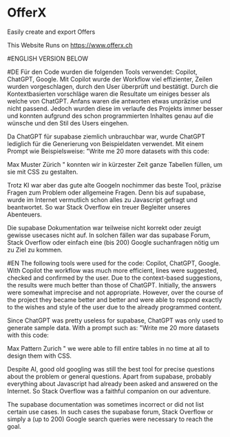 # OfferX
 Easily create and export Offers

This Website Runs on https://www.offerx.ch


#ENGLISH VERSION BELOW
 

#DE
Für den Code wurden die folgenden Tools verwendet: Copilot, ChatGPT, Google.
Mit Copilot wurde der Workflow viel effizienter, Zeilen wurden vorgeschlagen, durch den User überprüft und bestätigt.
Durch die Kontextbasierten vorschläge waren die Resultate um einiges besser als welche von ChatGPT.
Anfans waren die antworten etwas unpräzise und nicht passend. Jedoch wurden diese im verlaufe des Projekts immer besser
und konnten aufgrund des schon programmierten Inhaltes genau auf die wünsche und den Stil des Users eingehen.

Da ChatGPT für supabase ziemlich unbrauchbar war, wurde ChatGPT lediglich für die Generierung von Beispieldaten verwendet.
Mit einem Prompt wie Beispielsweise:
"Write me 20 more datasets with this code:
<tr>
 <td>
  Max
 </td>
 <td>
  Muster
 </td>
 <td>
  Zürich
 </td>
</tr>"
konnten wir in kürzester Zeit ganze Tabellen füllen, um sie mit CSS zu gestalten.

Trotz KI war aber das gute alte Googeln nochimmer das beste Tool, präzise Fragen zum Problem oder allgemeine Fragen.
Denn bis auf supabase, wurde im Internet vermutlich schon alles zu Javascript gefragt und beantwortet.
So war Stack Overflow ein treuer Begleiter unseres Abenteuers.

Die supabase Dokumentation war teilweise nicht korrekt oder zeuigt gewisse usecases nicht auf.
In solchen fällen war das supabase Forum, Stack Overflow oder einfach eine (bis 200) Google suchanfragen nötig um zu Ziel zu kommen.




#EN
The following tools were used for the code: Copilot, ChatGPT, Google.
With Copilot the workflow was much more efficient, lines were suggested, checked and confirmed by the user.
Due to the context-based suggestions, the results were much better than those of ChatGPT.
Initially, the answers were somewhat imprecise and not appropriate. However, over the course of the project they became better and better
and were able to respond exactly to the wishes and style of the user due to the already programmed content.

Since ChatGPT was pretty useless for supabase, ChatGPT was only used to generate sample data.
With a prompt such as:
"Write me 20 more datasets with this code:
<tr>
 <td>
  Max
 </td>
 <td>
  Pattern
 </td>
 <td>
  Zurich
 </td>
</tr>"
we were able to fill entire tables in no time at all to design them with CSS.

Despite AI, good old googling was still the best tool for precise questions about the problem or general questions.
Apart from supabase, probably everything about Javascript had already been asked and answered on the Internet.
So Stack Overflow was a faithful companion on our adventure.

The supabase documentation was sometimes incorrect or did not list certain use cases.
In such cases the supabase forum, Stack Overflow or simply a (up to 200) Google search queries were necessary to reach the goal.
